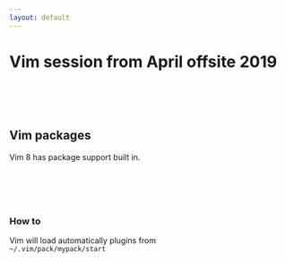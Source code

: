 ```yaml
---
layout: default
---
```


# Vim session from April offsite 2019

# &nbsp;

## Vim packages

Vim 8 has package support built in.

# &nbsp;

### How to

Vim will load automatically plugins from  
`~/.vim/pack/mypack/start`
